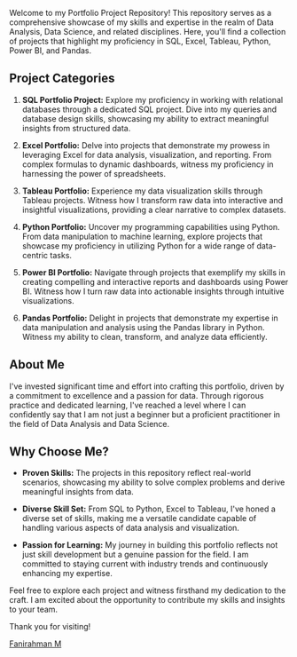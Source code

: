 Welcome to my Portfolio Project Repository! This repository serves as a comprehensive showcase of my skills and expertise in the realm of Data Analysis, Data Science, and related disciplines. Here, you'll find a collection of projects that highlight my proficiency in SQL, Excel, Tableau, Python, Power BI, and Pandas.

## Project Categories

1. **SQL Portfolio Project:** Explore my proficiency in working with relational databases through a dedicated SQL project. Dive into my queries and database design skills, showcasing my ability to extract meaningful insights from structured data.

2. **Excel Portfolio:** Delve into projects that demonstrate my prowess in leveraging Excel for data analysis, visualization, and reporting. From complex formulas to dynamic dashboards, witness my proficiency in harnessing the power of spreadsheets.

3. **Tableau Portfolio:** Experience my data visualization skills through Tableau projects. Witness how I transform raw data into interactive and insightful visualizations, providing a clear narrative to complex datasets.

4. **Python Portfolio:** Uncover my programming capabilities using Python. From data manipulation to machine learning, explore projects that showcase my proficiency in utilizing Python for a wide range of data-centric tasks.

5. **Power BI Portfolio:** Navigate through projects that exemplify my skills in creating compelling and interactive reports and dashboards using Power BI. Witness how I turn raw data into actionable insights through intuitive visualizations.

6. **Pandas Portfolio:** Delight in projects that demonstrate my expertise in data manipulation and analysis using the Pandas library in Python. Witness my ability to clean, transform, and analyze data efficiently.

## About Me

I've invested significant time and effort into crafting this portfolio, driven by a commitment to excellence and a passion for data. Through rigorous practice and dedicated learning, I've reached a level where I can confidently say that I am not just a beginner but a proficient practitioner in the field of Data Analysis and Data Science.

## Why Choose Me?

- **Proven Skills:** The projects in this repository reflect real-world scenarios, showcasing my ability to solve complex problems and derive meaningful insights from data.

- **Diverse Skill Set:** From SQL to Python, Excel to Tableau, I've honed a diverse set of skills, making me a versatile candidate capable of handling various aspects of data analysis and visualization.

- **Passion for Learning:** My journey in building this portfolio reflects not just skill development but a genuine passion for the field. I am committed to staying current with industry trends and continuously enhancing my expertise.

Feel free to explore each project and witness firsthand my dedication to the craft. I am excited about the opportunity to contribute my skills and insights to your team.

Thank you for visiting!

[Fanirahman M](fanirahmanmuchammad@gmail.com)  
